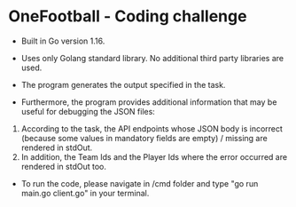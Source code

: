 # OneFootball - Coding challenge

- Built in Go version 1.16.
- Uses only Golang standard library. No additional third party libraries are used.

- The program generates the output specified in the task.
- Furthermore, the program provides additional information that may be useful for debugging the JSON files:

1. According to the task, the API endpoints whose JSON body is incorrect (because some values in mandatory fields are empty) / missing are rendered in stdOut.
2. In addition, the Team Ids and the Player Ids where the error occurred are rendered in stdOut too.

- To run the code, please navigate in /cmd folder and type "go run main.go client.go" in your terminal.
